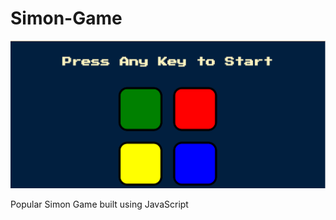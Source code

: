 # Simon-Game

![Screenshot of a comment on a GitHub issue showing an image, added in the Markdown, of an Octocat smiling and raising a tentacle.](https://github.com/Ankit-Rattan/Simon-Game/blob/main/image.png)

Popular Simon Game built using JavaScript
